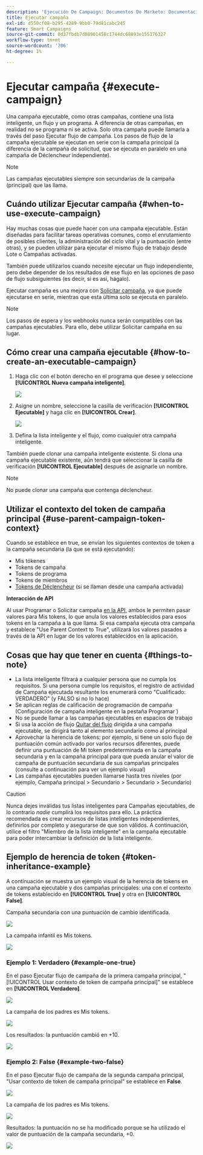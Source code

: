 ```yaml
---
description: 'Ejecución De Campaign: Documentos De Marketo: Documentación Del Producto'
title: Ejecutar campaña
exl-id: d550cf08-b295-4289-9bb0-79d81cabc245
feature: Smart Campaigns
source-git-commit: 0d37fbdb7d08901458c1744dc68893e155176327
workflow-type: tm+mt
source-wordcount: '706'
ht-degree: 1%

---
```


# Ejecutar campaña {#execute-campaign}

Una campaña ejecutable, como otras campañas, contiene una lista inteligente, un flujo y un programa. A diferencia de otras campañas, en realidad no se programa ni se activa. Solo otra campaña puede llamarla a través del paso Ejecutar flujo de campaña. Los pasos de flujo de la campaña ejecutable se ejecutan en serie con la campaña principal (a diferencia de la campaña de solicitud, que se ejecuta en paralelo en una campaña de Déclencheur independiente).

>[!NOTE]
>
>Las campañas ejecutables siempre son secundarias de la campaña (principal) que las llama.

## Cuándo utilizar Ejecutar campaña {#when-to-use-execute-campaign}

Hay muchas cosas que puede hacer con una campaña ejecutable. Están diseñadas para facilitar tareas operativas comunes, como el enrutamiento de posibles clientes, la administración del ciclo vital y la puntuación (entre otras), y se pueden utilizar para ejecutar el mismo flujo de trabajo desde Lote o Campañas activadas.

También puede utilizarlos cuando necesite ejecutar un flujo independiente, pero debe depender de los resultados de ese flujo en las opciones de paso de flujo subsiguientes (es decir, si es así, hágalo).

Ejecutar campaña es una mejora con [Solicitar campaña](/help/marketo/product-docs/core-marketo-concepts/smart-campaigns/flow-actions/request-campaign.md), ya que puede ejecutarse en serie, mientras que esta última solo se ejecuta en paralelo.

>[!NOTE]
>
>Los pasos de espera y los webhooks nunca serán compatibles con las campañas ejecutables. Para ello, debe utilizar Solicitar campaña en su lugar.

## Cómo crear una campaña ejecutable {#how-to-create-an-executable-campaign}

1. Haga clic con el botón derecho en el programa que desee y seleccione **[!UICONTROL Nueva campaña inteligente]**.

   ![](assets/execute-campaign-1.png)

1. Asigne un nombre, seleccione la casilla de verificación **[!UICONTROL Ejecutable]** y haga clic en **[!UICONTROL Crear]**.

   ![](assets/execute-campaign-2.png)

1. Defina la lista inteligente y el flujo, como cualquier otra campaña inteligente.

También puede clonar una campaña inteligente existente. Si clona una campaña ejecutable existente, aún tendrá que seleccionar la casilla de verificación **[!UICONTROL Ejecutable]** después de asignarle un nombre.

>[!NOTE]
>
>No puede clonar una campaña que contenga déclencheur.

## Utilizar el contexto del token de campaña principal {#use-parent-campaign-token-context}

Cuando se establece en true, se envían los siguientes contextos de token a la campaña secundaria (la que se está ejecutando):

* Mis tókenes
* Tokens de campaña
* Tokens de programa
* Tokens de miembros
* [Tokens de Déclencheur](/help/marketo/product-docs/marketo-sales-insight/msi-for-salesforce/features/tabs-in-the-msi-panel/interesting-moments/trigger-tokens-for-interesting-moments.md) (si se llaman desde una campaña activada)

**Interacción de API**

Al usar Programar o Solicitar campaña [en la API](https://experienceleague.adobe.com/en/docs/marketo-developer/marketo/rest/assets/smart-campaigns#batch), ambos le permiten pasar valores para Mis tokens, lo que anula los valores establecidos para esos tokens en la campaña a la que llama. Si esa campaña ejecuta otra campaña y establece &quot;Use Parent Context to True&quot;, utilizará los valores pasados a través de la API en lugar de los valores establecidos en la aplicación.

## Cosas que hay que tener en cuenta {#things-to-note}

* La lista inteligente filtrará a cualquier persona que no cumpla los requisitos. Si una persona cumple los requisitos, el registro de actividad de Campaña ejecutada resultante los enumerará como &quot;Cualificado: VERDADERO&quot; (y FALSO si no lo hace)
* Se aplican reglas de calificación de programación de campaña (Configuración de campaña inteligente en la pestaña Programar )
* No se puede llamar a las campañas ejecutables en espacios de trabajo
* Si usa la acción de flujo [Quitar del flujo](/help/marketo/product-docs/core-marketo-concepts/smart-campaigns/flow-actions/remove-from-flow.md) dirigida a una campaña ejecutable, se dirigirá tanto al elemento secundario como al principal
* Aprovechar la herencia de tokens: por ejemplo, si tiene un solo flujo de puntuación común activado por varios recursos diferentes, puede definir una puntuación de Mi token predeterminada en la campaña secundaria y en la campaña principal para que pueda anular el valor de campaña de puntuación secundaria de sus campañas principales (consulte a continuación para ver un ejemplo visual)
* Las campañas ejecutables pueden llamarse hasta tres niveles (por ejemplo, Campaña principal > Secundario > Secundario > Secundario)

>[!CAUTION]
>
>Nunca dejes inválidas tus listas inteligentes para Campañas ejecutables, de lo contrario _nadie_ cumplirá los requisitos para ello. La práctica recomendada es crear recursos de listas inteligentes independientes, definirlos por completo y asegurarse de que son válidos. A continuación, utilice el filtro &quot;Miembro de la lista inteligente&quot; en la campaña ejecutable para poder intercambiar la definición de la lista inteligente.

## Ejemplo de herencia de token {#token-inheritance-example}

A continuación se muestra un ejemplo visual de la herencia de tokens en una campaña ejecutable y dos campañas principales: una con el contexto de tokens establecido en **[!UICONTROL True]** y otra en **[!UICONTROL False]**.

Campaña secundaria con una puntuación de cambio identificada.

![](assets/execute-campaign-3.png)

La campaña infantil es Mis tokens.

![](assets/execute-campaign-4.png)

### Ejemplo 1: Verdadero {#example-one-true}

En el paso Ejecutar flujo de campaña de la primera campaña principal, &quot;[!UICONTROL Usar contexto de token de campaña principal]&quot; se establece en **[!UICONTROL Verdadero]**.

![](assets/execute-campaign-5.png)

La campaña de los padres es Mis tokens.

![](assets/execute-campaign-6.png)

Los resultados: la puntuación cambió en +10.

![](assets/execute-campaign-7.png)

### Ejemplo 2: False {#example-two-false}

En el paso Ejecutar flujo de campaña de la segunda campaña principal, &quot;Usar contexto de token de campaña principal&quot; se establece en **False**.

![](assets/execute-campaign-8.png)

La campaña de los padres es Mis tokens.

![](assets/execute-campaign-9.png)

Resultados: la puntuación no se ha modificado porque se ha utilizado el valor de puntuación de la campaña secundaria, +0.

![](assets/execute-campaign-10.png)
